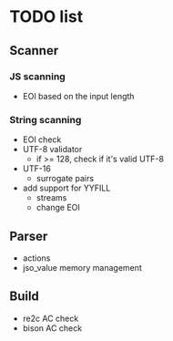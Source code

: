 # TODO list

## Scanner

### JS scanning
- EOI based on the input length

### String scanning
- EOI check
- UTF-8 validator
  - if >= 128, check if it's valid UTF-8
- UTF-16
  - surrogate pairs
- add support for YYFILL
  - streams
  - change EOI

## Parser
- actions
- jso_value memory management

## Build
- re2c AC check
- bison AC check
